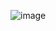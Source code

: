  ![image](https://github.com/BigBigOcean/FengHeCards/blob/master/%E6%B5%B7%E6%8A%A5%E5%9B%BE%E7%89%87/%E5%B0%B1%E8%BF%99%E4%B8%80%E5%88%BB%EF%BC%8CCtrl%2BC%EF%BC%8CCtrl%2BV%EF%BC%8C%E8%AE%BA%E6%96%87get%EF%BC%81.jpg)
